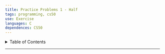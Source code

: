 ```yaml
---
title: Practice Problems 1 - Half
tags: programming, cs50
use: Exercise
languages: C
dependences: CS50
---
```


<details> <summary>Table of Contents</summary>

- [](#)

</details>

---